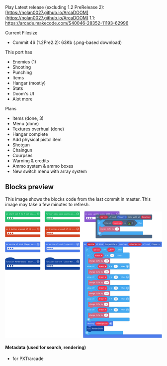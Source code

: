 Play
Latest release (excluding 1.2 PreRelease 2): [https://nolan0027.github.io/ArcaDOOM](https://nolan0027.github.io/ArcaDOOM)
1.1: https://arcade.makecode.com/S40046-28352-11193-62996

Current Filesize
- Commit 46 (1.2Pre2.2): 63Kb (.png-based download)

This port has
- Enemies (1)
- Shooting
- Punching
- Items
- Hangar (mostly)
- Stats
- Doom's UI
- Alot more

Plans
- items (done, 3)
- Menu (done)
- Textures overhual (done)
- Hangar complete
- Add physical pistol item
- Shotgun
- Chaingun
- Courpses
- Warning & credits
- Ammo system & ammo boxes
- New switch menu with array system

## Blocks preview

This image shows the blocks code from the last commit in master. 
This image may take a few minutes to refresh.

![A rendered view of the blocks](https://github.com/nolan0027/arcadoom/raw/master/.github/makecode/blocks.png)

#### Metadata (used for search, rendering)

* for PXT/arcade
<script src="https://makecode.com/gh-pages-embed.js"></script><script>makeCodeRender("{{ site.makecode.home_url }}", "{{ site.github.owner_name }}/{{ site.github.repository_name }}");</script>
